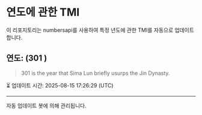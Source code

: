
# 연도에 관한 TMI

이 리포지토리는 numbersapi를 사용하여 특정 년도에 관한 TMI를 자동으로 업데이트합니다.

## 연도: (301 )
> 301 is the year that Sima Lun briefly usurps the Jin Dynasty.

⏳ 업데이트 시간: 2025-08-15 17:26:29 (UTC)

---
자동 업데이트 봇에 의해 관리됩니다.
